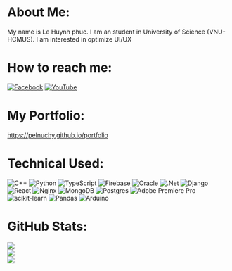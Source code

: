 # About Me:

My name is Le Huynh phuc. I am an student in University of Science (VNU-HCMUS). I am interested in optimize UI/UX

# How to reach me:

[![Facebook](https://img.shields.io/badge/Facebook-%231877F2.svg?logo=Facebook&logoColor=white)](https://facebook.com/pelnuchy) [![YouTube](https://img.shields.io/badge/YouTube-%23FF0000.svg?logo=YouTube&logoColor=white)](https://youtube.com/@huynhphucle)

# My Portfolio:

https://pelnuchy.github.io/portfolio

# Technical Used:

![C++](https://img.shields.io/badge/c++-%2300599C.svg?style=flat&logo=c%2B%2B&logoColor=white) ![Python](https://img.shields.io/badge/python-3670A0?style=flat&logo=python&logoColor=ffdd54) ![TypeScript](https://img.shields.io/badge/typescript-%23007ACC.svg?style=flat&logo=typescript&logoColor=white) ![Firebase](https://img.shields.io/badge/firebase-%23039BE5.svg?style=flat&logo=firebase) ![Oracle](https://img.shields.io/badge/Oracle-F80000?style=flat&logo=oracle&logoColor=white) ![.Net](https://img.shields.io/badge/.NET-5C2D91?style=flat&logo=.net&logoColor=white) ![Django](https://img.shields.io/badge/django-%23092E20.svg?style=flat&logo=django&logoColor=white) ![React](https://img.shields.io/badge/react-%2320232a.svg?style=flat&logo=react&logoColor=%2361DAFB) ![Nginx](https://img.shields.io/badge/nginx-%23009639.svg?style=flat&logo=nginx&logoColor=white) ![MongoDB](https://img.shields.io/badge/MongoDB-%234ea94b.svg?style=flat&logo=mongodb&logoColor=white) ![Postgres](https://img.shields.io/badge/postgres-%23316192.svg?style=flat&logo=postgresql&logoColor=white) ![Adobe Premiere Pro](https://img.shields.io/badge/Adobe%20Premiere%20Pro-9999FF.svg?style=flat&logo=Adobe%20Premiere%20Pro&logoColor=white) ![scikit-learn](https://img.shields.io/badge/scikit--learn-%23F7931E.svg?style=flat&logo=scikit-learn&logoColor=white) ![Pandas](https://img.shields.io/badge/pandas-%23150458.svg?style=flat&logo=pandas&logoColor=white) ![Arduino](https://img.shields.io/badge/-Arduino-00979D?style=flat&logo=Arduino&logoColor=white)

# GitHub Stats:

![](https://github-readme-stats.vercel.app/api?username=pelnuchy&theme=radical&hide_border=true&include_all_commits=true&count_private=true)<br/>
![](https://github-readme-streak-stats.herokuapp.com/?user=pelnuchy&theme=radical&hide_border=true)<br/>
![](https://github-readme-stats.vercel.app/api/top-langs/?username=Pheelcus&theme=radical&hide_border=true&include_all_commits=true&count_private=true&layout=compact)
